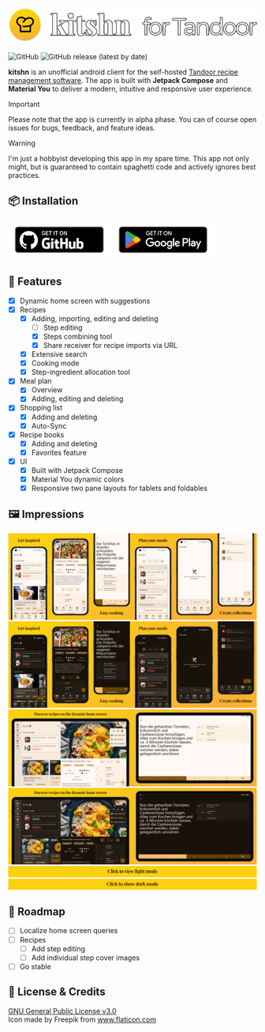 ![kitshn (for Tandoor)](/images/title.png)
---
![GitHub](https://img.shields.io/github/license/aimok04/kitshn?style=for-the-badge) ![GitHub release (latest by date)](https://img.shields.io/github/v/release/aimok04/kitshn?style=for-the-badge)

**kitshn** is an unofficial android client for the
self-hosted [Tandoor recipe management software](https://github.com/TandoorRecipes/recipes). The app
is built with **Jetpack Compose** and **Material You** to deliver a modern, intuitive and responsive
user experience.

> [!IMPORTANT]
> Please note that the app is currently in alpha phase. You can of course open issues for bugs,
> feedback, and feature ideas.

> [!WARNING]
> I'm just a hobbyist developing this app in my spare time. This app not only might, but is
> guaranteed to contain spaghetti code and actively ignores best practices.

## 📦 Installation

[<img src="/images/badge_github.png"
alt="Get it on GitHub"
height="80">](https://github.com/aimok04/kitshn/releases)
[<img src="/images/badge_google.png"
alt="Get it on Google Play"
height="80">](https://play.google.com/store/apps/details?id=de.kitshn.android)

## 💪 Features

- [x] Dynamic home screen with suggestions
- [x] Recipes
    - [x] Adding, importing, editing and deleting
        - [ ] Step editing
        - [x] Steps combining tool
        - [x] Share receiver for recipe imports via URL
    - [x] Extensive search
    - [x] Cooking mode
    - [x] Step-ingredient allocation tool
- [x] Meal plan
    - [x] Overview
    - [x] Adding, editing and deleting
- [x] Shopping list
    - [x] Adding and deleting
    - [x] Auto-Sync
- [x] Recipe books
    - [x] Adding and deleting
    - [x] Favorites feature
- [x] UI
    - [x] Built with Jetpack Compose
    - [x] Material You dynamic colors
    - [x] Responsive two pane layouts for tablets and foldables

## 🖼️ Impressions

![Screenshots light](/images/screenshots_light.png#gh-light-mode-only)
![Screenshots dark](/images/screenshots_dark.png#gh-dark-mode-only)
![Screenshots tablet light](/images/screenshots_tablet_light.png#gh-light-mode-only)
![Screenshots tablet dark](/images/screenshots_tablet_dark.png#gh-dark-mode-only)
[![View light mode](/images/btn_light_mode.png#gh-dark-mode-only)](/images/screenshots_light.md#gh-dark-mode-only)
[![View dark mode](/images/btn_dark_mode.png#gh-light-mode-only)](/images/screenshots_dark.md#gh-light-mode-only)

## 🚧 Roadmap

- [ ] Localize home screen queries
- [ ] Recipes
    - [ ] Add step editing
    - [ ] Add individual step cover images
- [ ] Go stable

## 📜 License & Credits

[GNU General Public License v3.0](/LICENSE)<br>
Icon made by Freepik from www.flaticon.com
